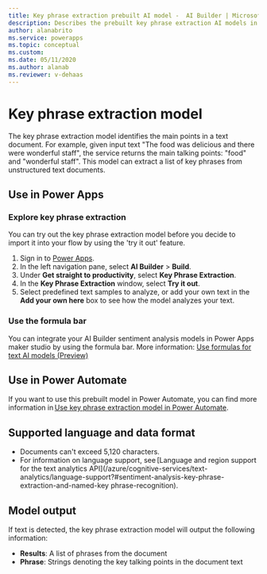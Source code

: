 ```yaml
---
title: Key phrase extraction prebuilt AI model -  AI Builder | Microsoft Docs
description: Describes the prebuilt key phrase extraction AI models in AI Builder.
author: alanabrito
ms.service: powerapps
ms.topic: conceptual
ms.custom: 
ms.date: 05/11/2020
ms.author: alanab
ms.reviewer: v-dehaas
---
```


# Key phrase extraction model

The key phrase extraction model identifies the main points in a text document. For example, given input text "The food was delicious and there were wonderful staff", the service returns the main talking points: "food" and "wonderful staff". This model can extract a list of key phrases from unstructured text documents.

## Use in Power Apps

### Explore key phrase extraction

You can try out the key phrase extraction model before you decide to import it into your flow by using the 'try it out' feature.

1. Sign in to [Power Apps](https://make.powerapps.com).
1. In the left navigation pane, select **AI Builder** > **Build**.
1. Under **Get straight to productivity**, select **Key Phrase Extraction**.
1. In the **Key Phrase Extraction** window, select **Try it out**. 
1. Select predefined text samples to analyze, or add your own text in the **Add your own here** box to see how the model analyzes your text.

### Use the formula bar

You can integrate your AI Builder sentiment analysis models in Power Apps maker studio by using the formula bar. More information: [Use formulas for text AI models (Preview)](use-model.md#use-formulas-for-text-ai-models-preview)

## Use in Power Automate

If you want to use this prebuilt model in Power Automate, you can find more information in [Use key phrase extraction model in Power Automate](flow-key-phrase-extraction.md).  
 
## Supported language and data format

- Documents can't exceed 5,120 characters.  
- For information on language support, see [Language and region support for the text analytics API](/azure/cognitive-services/text-analytics/language-support?#sentiment-analysis-key-phrase-extraction-and-named-key phrase-recognition).

## Model output

If text is detected, the key phrase extraction model will output the following information:

- **Results**: A list of phrases from the document
- **Phrase**: Strings denoting the key talking points in the document text
